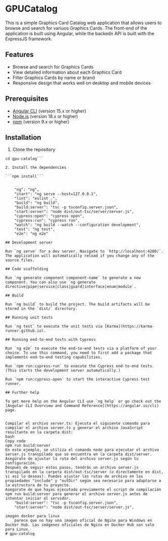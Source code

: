 # GPUCatalog

This is a simple Graphics Card Catalog web application that allows users to browse and search for variuos Graphics Cards. The front-end of the application is built using Angular, while the backedn API is built with the ExpressJS framework.

## Features

- Browse and search for Graphics Cards
- View detailed information about each Graphics Card
- Filter Graphics Cards by name or brand
- Responsive design that works well on desktop and mobile devices

## Prerequisites

- [Angular CLI](https://angular.io/cli) (version 15.x or higher)
- [Node.js](https://nodejs.org/en) (version 18.x or higher)
- [npm](https://www.npmjs.com/) (version 9.x or higher)

## Installation

1. Clone the repository

```git clone https://github.com/spacedementia/gpu-catalog.git
cd gpu-catalog```

2. Install the dependencies

```npm install```


    "ng": "ng",
    "start": "ng serve --host=127.0.0.1",
    "lint": "eslint .",
    "build": "ng build",
    "build:server": "tsc -p tsconfig.server.json",
    "start:server": "node dist/out-tsc/server/server.js",
    "cypress:open": "cypress open",
    "cypress:run": "cypress run",
    "watch": "ng build --watch --configuration development",
    "test": "ng test",
    "e2e": "ng e2e"

## Development server

Run `ng serve` for a dev server. Navigate to `http://localhost:4200/`. The application will automatically reload if you change any of the source files.

## Code scaffolding

Run `ng generate component component-name` to generate a new component. You can also use `ng generate directive|pipe|service|class|guard|interface|enum|module`.

## Build

Run `ng build` to build the project. The build artifacts will be stored in the `dist/` directory.

## Running unit tests

Run `ng test` to execute the unit tests via [Karma](https://karma-runner.github.io).

## Running end-to-end tests with Cypress

Run `ng e2e` to execute the end-to-end tests via a platform of your choice. To use this command, you need to first add a package that implements end-to-end testing capabilities.

Run `npm run:cypress-run` to execute the Cypress end-to-end tests. (This starts the development server automatically.)

Run `npm run:cypress-open` to start the interactive Cypress test runner.

## Further help

To get more help on the Angular CLI use `ng help` or go check out the [Angular CLI Overview and Command Reference](https://angular.io/cli) page.


Compilar el archivo server.ts: Ejecuta el siguiente comando para compilar el archivo server.ts y generar el archivo JavaScript resultante en la carpeta dist:
bash
Copy code
npm run build:server
En este ejemplo, se utiliza el comando node para ejecutar el archivo server.js transpilado que se encuentra en la carpeta dist/server. Asegúrate de ajustar la ruta del archivo server.js según tu configuración.
Después de seguir estos pasos, tendrás un archivo server.js transpilado en la carpeta dist/out-tsc/server (o directamente en dist, si así lo deseas). Puedes ajustar las rutas de archivo en las propiedades "include" y "outDir" según sea necesario para adaptarse a la estructura de tu proyecto.
Asegúrate de que hayas ejecutado previamente el script de compilación npm run build:server para generar el archivo server.js antes de intentar iniciar el servidor.
    "build:server": "tsc -p tsconfig.server.json",
    "start:server": "node dist/out-tsc/server/server.js",

imagen docker para linux
    parece que no hay una imagen oficial de Nginx para Windows en Docker Hub. Las imágenes oficiales de Nginx en Docker Hub son solo para Linux.
#   g p u - c a t a l o g  
 